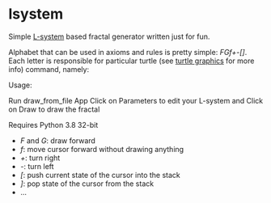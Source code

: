 lsystem
=======

Simple [L-system](http://en.wikipedia.org/wiki/Lsystem) based fractal generator written just for fun.

Alphabet that can be used in axioms and rules is pretty simple: *FGf+-[]*. Each letter is responsible for particular
turtle (see [turtle graphics](http://en.wikipedia.org/wiki/Turtle_graphics) for more info) command, namely:

Usage:

Run draw_from_file App
Click on Parameters to edit your L-system and 
Click on Draw to draw the fractal

Requires Python 3.8 32-bit

* *F* and *G*: draw forward
* *f*: move cursor forward without drawing anything
* *+*: turn right
* *-*: turn left
* *[*: push current state of the cursor into the stack
* *]*: pop state of the cursor from the stack
* ...
